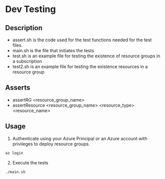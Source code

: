 # Dev Testing

## Description

- assert.sh is the code used for the test functions needed for the test files.
- main.sh is the file that initiates the tests
- test.sh is an example file for testing the existence of resource groups in a subscription
- test2.sh is an example file for testing the existence resources in a resource group
 
## Asserts

- assertRG \<resource_group_name\>
- assertResource \<resource_group_name\> \<resource_type\> \<resource_name\>

## Usage

1. Authenticate using your Azure Principal or an Azure account with privileges to deploy resource groups.

``` bash
az login
```

2. Execute the tests

``` bash
./main.sh
```
